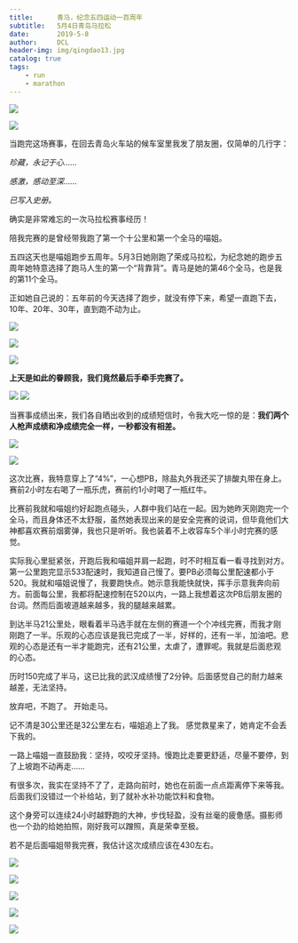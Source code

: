 ```yaml
---
title:      青马，纪念五四运动一百周年
subtitle:   5月4日青岛马拉松
date:       2019-5-8
author:     DCL
header-img: img/qingdao13.jpg
catalog: true
tags:
    - run
    - marathon
---
```


![](http://daichunlei.com/img/qingdao01.jpg)

![](http://daichunlei.com/img/qingdao02.jpg)

当跑完这场赛事，在回去青岛火车站的候车室里我发了朋友圈，仅简单的几行字：

*珍藏，永记于心……*

*感激，感动至深……*

*已写入史册。*

确实是非常难忘的一次马拉松赛事经历！

陪我完赛的是曾经带我跑了第一个十公里和第一个全马的喵姐。

五四这天也是喵姐跑步五周年。5月3日她刚跑了荣成马拉松，为纪念她的跑步五周年她特意选择了跑马人生的第一个“背靠背”。青马是她的第46个全马，也是我的第11个全马。

正如她自己说的：五年前的今天选择了跑步，就没有停下来，希望一直跑下去，10年、20年、30年，直到跑不动为止。

![](http://daichunlei.com/img/qingdao12.jpg)

![](http://daichunlei.com/img/qingdao13.jpg)

![](http://daichunlei.com/img/qingdao14.jpg)


**上天是如此的眷顾我，我们竟然最后手牵手完赛了。**


![](http://daichunlei.com/img/qingdao11.jpg)
![](http://daichunlei.com/img/qingdao05.jpg)

当赛事成绩出来，我们各自晒出收到的成绩短信时，令我大吃一惊的是：**我们两个人枪声成绩和净成绩完全一样，一秒都没有相差。**

![](http://daichunlei.com/img/qingdao03.jpg)

![](http://daichunlei.com/img/qingdao04.jpg)

这次比赛，我特意穿上了“4%”，一心想PB，除盐丸外我还买了排酸丸带在身上。赛前2小时左右喝了一瓶乐虎，赛前约1小时喝了一瓶红牛。

比赛前我就和喵姐约好起跑点碰头，人群中我们站在一起。因为她昨天刚跑完一个全马，而且身体还不太舒服，虽然她表现出来的是安全完赛的说词，但毕竟他们大神都喜欢赛前烟雾弹，我也只是听听。我也装着不上收容车5个半小时完赛的感觉。

实际我心里挺紧张，开跑后我和喵姐并肩一起跑，时不时相互看一看寻找到对方。第一公里跑完显示533配速时，我知道自己慢了。要PB必须每公里配速都小于520。我就和喵姐说慢了，我要跑快点。她示意我能快就快，挥手示意我奔向前方。前面每公里，我都将配速控制在520以内，一路上我想着这次PB后朋友圈的台词。然而后面坡道越来越多，我的腿越来越累。

到达半马21公里处，眼看着半马选手就在左侧的赛道一个个冲线完赛，而我才刚刚跑了一半。乐观的心态应该是我已完成了一半，好样的，还有一半，加油吧。悲观的心态是还有一半才能跑完，还有21公里，太虐了，遭罪呢。我就是后面悲观的心态。

历时150完成了半马，这已比我的武汉成绩慢了2分钟。后面感觉自己的耐力越来越差，无法坚持。

放弃吧，不跑了。 开始走马。

记不清是30公里还是32公里左右，喵姐追上了我。 感觉救星来了，她肯定不会丢下我的。

一路上喵姐一直鼓励我：坚持，咬咬牙坚持。慢跑比走要更舒适，尽量不要停，到了上坡跑不动再走…… 

有很多次，我实在坚持不了了，走路向前时，她也在前面一点点距离停下来等我。 后面我们没错过一个补给站，到了就补水补功能饮料和食物。

这个身旁可以连续24小时越野跑的大神，步伐轻盈，没有丝毫的疲惫感。摄影师也一个劲的给她拍照，刚好我可以蹭照，真是荣幸至极。

若不是后面喵姐带我完赛，我估计这次成绩应该在430左右。


![](http://daichunlei.com/img/qingdao07.jpg)

![](http://daichunlei.com/img/qingdao08.jpg)

![](http://daichunlei.com/img/qingdao09.jpg)

![](http://daichunlei.com/img/qingdao10.jpg)

![](http://daichunlei.com/img/qingdao06.jpg)




